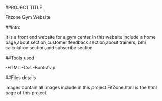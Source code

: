 #PROJECT TITLE

Fitzone Gym Website

##Intro

It is a front end website  for a gym center.In this website include a home page,about section,customer feedback section,about trainers,
bmi calculation section,and subscribe section

##Tools used

-HTML
-Css
-Bootstrap

##Files details

images contain all images include in this project
FitZone.html is the html page of this project
